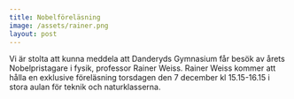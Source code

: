 ```yaml
---
title: Nobelföreläsning
image: /assets/rainer.png
layout: post
---
```


Vi är stolta att kunna meddela att Danderyds Gymnasium får besök av årets Nobelpristagare i fysik, professor Rainer Weiss.
Rainer Weiss kommer att hålla en exklusive föreläsning torsdagen den 7 december kl 15.15-16.15 i stora aulan för teknik och naturklasserna.


